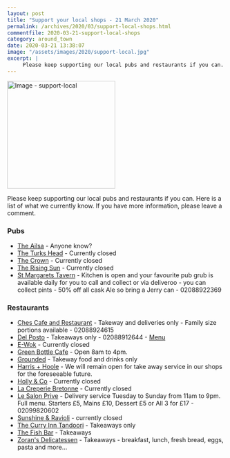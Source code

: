 ```yaml
---
layout: post
title: "Support your local shops - 21 March 2020"
permalink: /archives/2020/03/support-local-shops.html
commentfile: 2020-03-21-support-local-shops
category: around_town
date: 2020-03-21 13:38:07
image: "/assets/images/2020/support-local.jpg"
excerpt: |
     Please keep supporting our local pubs and restaurants if you can.  Here is a list of what we currently know.  If you have more information, please leave a comment.
---
```

<a href="/assets/images/2020/support-local.jpg" title="Click for a larger image"><img src="/assets/images/2020/support-local-thumb.jpg" width="250" alt="Image - support-local"  class="photo right"/></a>

Please keep supporting our local pubs and restaurants if you can.  Here is a list of what we currently know.  If you have more information, please leave a comment.

### Pubs

- [The Ailsa](https://stmargarets.london/directory/pub/201007070426) - Anyone know?
- [The Turks Head](https://stmargarets.london/directory/pub/200505231518) - Currently closed
- [The Crown](https://stmargarets.london/directory/pub/200506090609) - Currently closed
- [The Rising Sun](https://stmargarets.london/directory/pub/200611051507) - Currently closed
- [St Margarets Tavern](https://stmargarets.london/directory/pub/200505231529) - Kitchen is open and your favourite pub grub is available daily for you to call and collect or via deliveroo - you can collect pints - 50% off all cask Ale so bring a Jerry can - 02088922369

### Restaurants

- [Ches Cafe and Restaurant](https://stmargarets.london/directory/restaurant/200506220009) - Takeway and deliveries only - Family size portions available - 02088924615
- [Del Posto](https://stmargarets.london/directory/restaurant/201009021610) - Takeaways only - 02088912644 - [Menu](http://delposto.co.uk/menus/Takeaway-Menu.pdf)
- [E-Wok](https://stmargarets.london/directory/restaurant/200506220003) - Currently closed
- [Green Bottle Cafe](https://stmargarets.london/directory/restaurant/201009031257) - Open 8am to 4pm.
- [Grounded](https://stmargarets.london/directory/restaurant/201411230151) - Takeway food and drinks only
- [Harris + Hoole](https://stmargarets.london/directory/restaurant/201904140654) - We will remain open for take away service in our shops for the foreseeable future.
- [Holly & Co](https://holly.co/visit/) - Currently closed
- [La Creperie Bretonne](https://stmargarets.london/directory/restaurant/202003211643) - Currently closed
- [Le Salon Prive](https://stmargarets.london/directory/restaurant/200507150434) - Delivery service Tuesday to Sunday from 11am to 9pm.  Full menu.  Starters &pound;5, Mains &pound;10, Dessert &pound;5 or All 3 for &pound;17 - 02099820602
- [Sunshine &amp; Ravioli](https://stmargarets.london/directory/restaurant/201009031226) - currently closed
- [The Curry Inn Tandoori](https://stmargarets.london/directory/restaurant/200506220006) - Takeaways only
- [The Fish Bar](https://stmargarets.london/directory/restaurant/201009030933) - Takeaways
- [Zoran's Delicatessen](https://stmargarets.london/directory/restaurant/200506220002) - Takeaways - breakfast, lunch, fresh bread, eggs, pasta and more...
